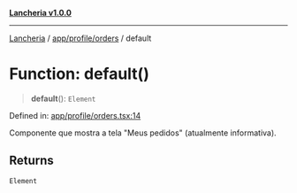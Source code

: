 [**Lancheria v1.0.0**](../../../../README.md)

***

[Lancheria](../../../../README.md) / [app/profile/orders](../README.md) / default

# Function: default()

> **default**(): `Element`

Defined in: [app/profile/orders.tsx:14](https://github.com/eudavidreis-odev/lancheria/blob/documentacao_inicial/app/profile/orders.tsx#L14)

Componente que mostra a tela "Meus pedidos" (atualmente informativa).

## Returns

`Element`
